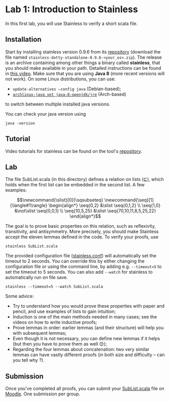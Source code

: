 # Lab 1: Introduction to Stainless

In this first lab, you will use Stainless to verify a short scala file.

## Installation

Start by installing stainless version 0.9.6 from its [repository](https://github.com/epfl-lara/stainless/releases/tag/v0.9.6) (download the file named `stainless-dotty-standalone-0.9.6-<your_os>.zip`). The release is an archive containing among other things a binary called **stainless**, that you should make available in your path. Detailed instructions can be found in [this video](https://tube.switch.ch/videos/03edee61). Make sure that you are using **Java 8** (more recent versions will not work). On some Linux distributions, you can use:
- `update-alternatives –config java` (Debian-based);
- [`archlinux-java set java-8-openjdk/jre`](https://wiki.archlinux.org/title/Java#Switching_between_JVM) (Arch-based)

to switch between multiple installed java versions. 

You can check your java version using
```
java -version
```

## Tutorial

Video tutorials for stainless can be found on the tool's [repository](https://github.com/epfl-lara/stainless/#further-documentation-and-learning-materials).

## Lab

The file SubList.scala (in this directory) defines a relation on lists ($`\sqsubseteq`$), which holds when the first list can be embedded in the second list. A few examples:
```math
\newcommand{\slist}[0]{\sqsubseteq}
\newcommand{\seq}[1]{\langle#1\rangle}
\begin{align*}
    \seq{0,2} &\slist \seq{0,1,2} \\
    \seq{1,0} &\not\slist \seq{0,0,1} \\
    \seq{10,5,25} &\slist \seq{70,10,11,8,5,25,22}
\end{align*}
```

The goal is to prove basic properties on this relation, such as reflexivity, transitivity, and antisymmetry. More precisely, you should make Stainless accept the eleven lemmas defined in the code. To verify your proofs, use
```shell
stainless SubList.scala
``` 

The provided configuration file ([stainless.conf](stainless.conf)) will automatically set the timeout to 2 seconds.
You can override this by either changing the configuration file or using the command line, by adding e.g. `--timeout=5` to set the timeout to 5 seconds.
You can also add `--watch` for stainless to automatically run on file save.
```shell
stainless --timeout=5 --watch SubList.scala
```

Some advice:
- Try to understand how you would prove these properties with paper and pencil, and use examples of lists to gain intuition;
- Induction is one of the main methods needed in many cases; see the videos on how to write inductive proofs;
- Prove lemmas in order: earlier lemmas (and their structure) will help you with subsequent lemmas;
- Even though it is not necessary, you can define new lemmas if it helps (but then you have to prove them as well 😊);
- Regarding the four lemmas about concatenation: two very similar lemmas can have vastly different proofs (in both size and difficulty – can you tell why ?).

## Submission

Once you've completed all proofs, you can submit your [SubList.scala](SubList.scala) file on [Moodle](). One submission per group.

